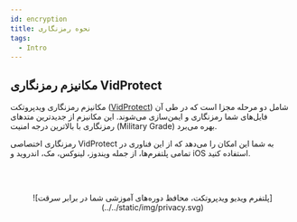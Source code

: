```yaml
---
id: encryption
title: نحوه رمزنگاری
tags:
  - Intro
---
```


## مکانیزم رمزنگاری VidProtect

مکانیزم رمزنگاری ویدپروتکت ([VidProtect][]) شامل دو مرحله مجزا است که در طی آن فایل‌های شما رمزنگاری و ایمن‌سازی
می‌شوند. این مکانیزم از جدیدترین متدهای رمزنگاری با بالاترین درجه امنیت (Military Grade) بهره می‌برد.

رمزنگاری اختصاصی VidProtect به شما این امکان را می‌دهد که از این فناوری در تمامی پلتفرم‌ها، از جمله ویندوز، لینوکس، مک،
اندروید و iOS استفاده کنید.

<br/><br/>

<center>
![پلتفرم ویدیو ویدپروتکت، محافظ دوره‌های آموزشی شما در برابر سرقت](../../static/img/privacy.svg)
</center>

[VidProtect]: https://vidprotect.ir